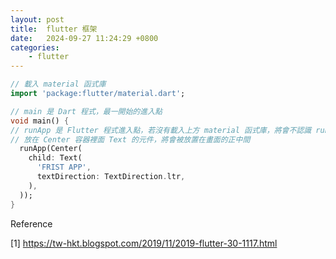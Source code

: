 ```yaml
---
layout: post
title:  flutter 框架
date:   2024-09-27 11:24:29 +0800
categories: 
    - flutter
---
```


```dart
// 載入 material 函式庫
import 'package:flutter/material.dart';

// main 是 Dart 程式，最一開始的進入點
void main() {
// runApp 是 Flutter 程式進入點，若沒有載入上方 material 函式庫，將會不認識 runApp。
// 放在 Center 容器裡面 Text 的元件，將會被放置在畫面的正中間
  runApp(Center(
    child: Text(
      'FRIST APP',
      textDirection: TextDirection.ltr,
    ),
  ));
}
```

Reference

[1] https://tw-hkt.blogspot.com/2019/11/2019-flutter-30-1117.html